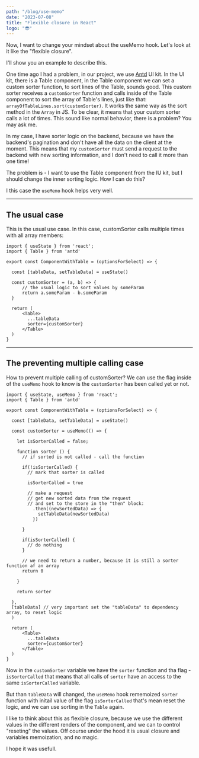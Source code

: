```yaml
---
path: "/blog/use-memo"
date: "2023-07-08"
title: "Flexible closure in React"
logo: "😎"
---
```


Now, I want to change your mindset about the useMemo hook. Let's look at it like the "flexible closure".

I'll show you an example to describe this.

One time ago I had a problem, in our project, we use [Antd](link) UI kit. In the UI kit, there is a Table component, in the Table component we can set a custom sorter function, to sort lines of the Table, sounds good. This custom sorter receives a `customSorter` function and calls inside of the Table component to sort the array of Table's lines, just like that: `arrayOfTableLines.sort(customSorter)`. It works the same way as the sort method in the `Array` in JS. To be clear, it means that your custom sorter calls a lot of times. This sound like normal behavior, there is a problem? You may ask me.

In my case, I have sorter logic on the backend, because we have the backend's pagination and don't have all the data on the client at the moment. This means that my `customSorter` must send a request to the backend with new sorting information, and I don't need to call it more than one time!

The problem is - I want to use the Table component from the IU kit, but I should change the inner sorting logic. How I can do this?

I this case the `useMemo` hook helps very well.

---

## The usual case

This is the usual use case.
In this case, customSorter calls multiple times with all array members:

```
import { useState } from 'react';
import { Table } from 'antd'

export const ComponentWithTable = (optionsForSelect) => {

  const [tableData, setTableData] = useState()

  const customSorter = (a, b) => {
      // the usual logic to sort values by someParam 
      return a.someParam - b.someParam 
  }

  return (
      <Table>
        ...tableData
        sorter={customSorter}
      </Table>
  )
}

```

---

## The preventing multiple calling case

How to prevent multiple calling of customSorter?
We can use the flag inside of the ```useMemo``` hook to know is the ```customSorter``` has been called yet or not.

```
import { useState, useMemo } from 'react';
import { Table } from 'antd'

export const ComponentWithTable = (optionsForSelect) => {

  const [tableData, setTableData] = useState()

  const customSorter = useMemo(() => {

    let isSorterCalled = false;

    function sorter () {
      // if sorted is not called - call the function

      if(!isSorterCalled) {
        // mark that sorter is called

        isSorterCalled = true

        // make a request
        // get new sorted data from the request
        // and set to the store in the "then" block:
          .then((newSortedData) => {
            setTableData(newSortedData)
          })

      }

      if(isSorterCalled) {
        // do nothing
      }

      // we need to return a number, because it is still a sorter function af an array
      return 0
      
    }

    return sorter
    
  },
  [tableData] // very important set the "tableData" to dependency array, to reset logic
  )

  return (
      <Table>
        ...tableData
        sorter={customSorter}
      </Table>
  )
}

```

Now in the ```customSorter``` variable we have the ```sorter``` function and tha flag - ```isSorterCalled``` that means that all calls of ```sorter``` have an access to the same ```isSorterCalled``` variable.

But than ```tableData``` will changed, the ```useMemo``` hook rememoized ```sorter``` function with initail value of the flag ```isSorterCalled``` that's mean reset the logic, and we can use sorting in the ```Table``` again.

I like to think about this as flexible closure, because we use the different values in the different renders of the component, and we can to control "reseting" the values. Off course under the hood it is usual closure and variables memoization, and no magic. 

I hope it was usefull.
